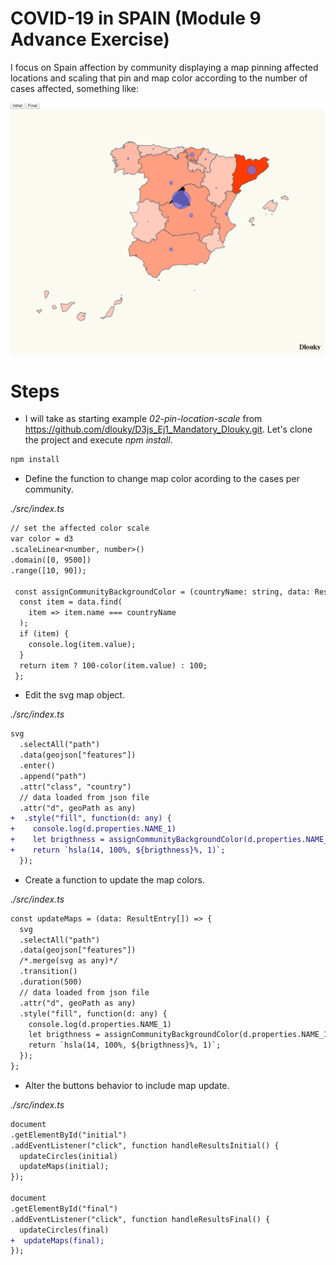 # COVID-19 in SPAIN (Module 9 Advance Exercise)

I focus on Spain affection by community displaying a map pinning affected locations and scaling that pin and map color according to the number of cases affected, something like:

![map affected coronavirus](./content/chart.png "affected coronavirus")




# Steps

- I will take as starting example _02-pin-location-scale_ from https://github.com/dlouky/D3js_Ej1_Mandatory_Dlouky.git. Let's clone the project and execute _npm install_.

```bash
npm install
```

- Define the function to change map color acording to the cases per community.

_./src/index.ts_

```diff
// set the affected color scale
var color = d3
.scaleLinear<number, number>()
.domain([0, 9500])
.range([10, 90]);

 const assignCommunityBackgroundColor = (countryName: string, data: ResultEntry[]) => {
  const item = data.find(
    item => item.name === countryName
  );
  if (item) {
    console.log(item.value);
  }
  return item ? 100-color(item.value) : 100;
 };
 ```
 
 - Edit the svg map object.

_./src/index.ts_

```diff
svg
  .selectAll("path")
  .data(geojson["features"])
  .enter()
  .append("path")
  .attr("class", "country")
  // data loaded from json file
  .attr("d", geoPath as any)
+  .style("fill", function(d: any) {
+    console.log(d.properties.NAME_1)
+    let brigthness = assignCommunityBackgroundColor(d.properties.NAME_1, initial);
+    return `hsla(14, 100%, ${brigthness}%, 1)`;
  });
```

- Create a function to update the map colors.

_./src/index.ts_

```diff
const updateMaps = (data: ResultEntry[]) => {
  svg
  .selectAll("path")
  .data(geojson["features"])
  /*.merge(svg as any)*/
  .transition()
  .duration(500)
  // data loaded from json file
  .attr("d", geoPath as any)
  .style("fill", function(d: any) {
    console.log(d.properties.NAME_1)
    let brigthness = assignCommunityBackgroundColor(d.properties.NAME_1, data);
    return `hsla(14, 100%, ${brigthness}%, 1)`;
  });
};
```

- Alter the buttons behavior to include map update.

_./src/index.ts_

```diff
document
.getElementById("initial")
.addEventListener("click", function handleResultsInitial() {
  updateCircles(initial)
  updateMaps(initial);
});

document
.getElementById("final")
.addEventListener("click", function handleResultsFinal() {
  updateCircles(final)
+  updateMaps(final);
});
```
